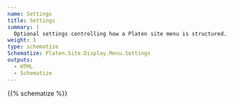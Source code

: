 ```yaml
---
name: Settings
title: Settings
summary: |
  Optional settings controlling how a Platen site menu is structured.
weight: 1
type: schematize
Schematize: Platen.Site.Display.Menu.Settings
outputs:
  - HTML
  - Schematize
---
```


{{% schematize %}}
